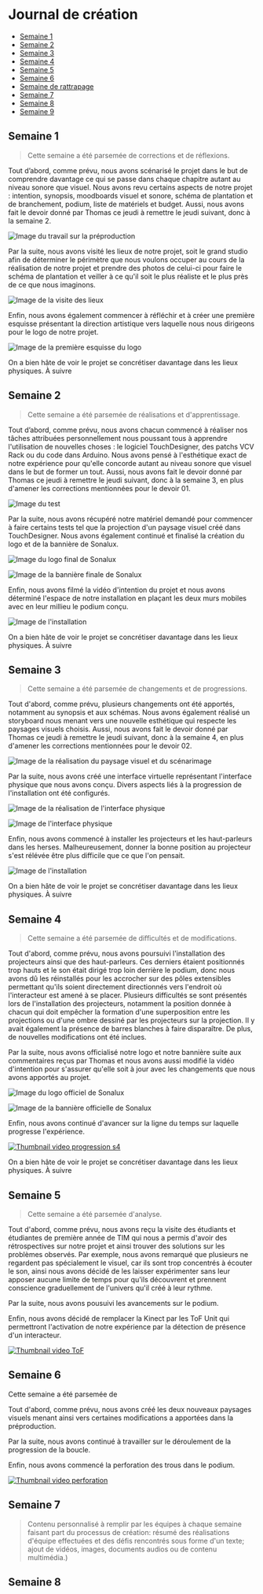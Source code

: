 # Journal de création

* [Semaine 1](#semaine-1)
* [Semaine 2](#semaine-2)
* [Semaine 3](#semaine-3)
* [Semaine 4](#semaine-4)
* [Semaine 5](#semaine-5)
* [Semaine 6](#semaine-6)
* [Semaine de rattrapage](#semaine-de-rattrapage)
* [Semaine 7](#semaine-7)
* [Semaine 8](#semaine-8)
* [Semaine 9](#semaine-9)

## Semaine 1
> Cette semaine a été parsemée de corrections et de réflexions.

Tout d’abord, comme prévu, nous avons scénarisé le projet dans le but de comprendre davantage ce qui se passe dans chaque chapitre autant au niveau sonore que visuel. Nous avons revu certains aspects de notre projet : intention, synopsis, moodboards visuel et sonore, schéma de plantation et de branchement, podium, liste de matériels et budget. Aussi, nous avons fait le devoir donné par Thomas ce jeudi à remettre le jeudi suivant, donc à la semaine 2.

![Image du travail sur la préproduction](medias/collectif/image_travail_preproduction_s1.png)

Par la suite, nous avons visité les lieux de notre projet, soit le grand studio afin de déterminer le périmètre que nous voulons occuper au cours de la réalisation de notre projet et prendre des photos de celui-ci pour faire le schéma de plantation et veiller à ce qu'il soit le plus réaliste et le plus près de ce que nous imaginons. 

![Image de la visite des lieux](medias/collectif/image_visite_lieux_s1.png)

Enfin, nous avons également commencer à réfléchir et à créer une première esquisse présentant la direction artistique vers laquelle nous nous dirigeons pour le logo de notre projet.

![Image de la première esquisse du logo](medias/collectif/image_esquisse_logo_s1.png)

On a bien hâte de voir le projet se concrétiser davantage dans les lieux physiques. À suivre

## Semaine 2
> Cette semaine a été parsemée de réalisations et d'apprentissage.

Tout d’abord, comme prévu, nous avons chacun commencé à réaliser nos tâches attribuées personnellement nous poussant tous à apprendre l'utilisation de nouvelles choses : le logiciel TouchDesigner, des patchs VCV Rack ou du code dans Arduino. Nous avons pensé à l'esthétique exact de notre expérience pour qu'elle concorde autant au niveau sonore que visuel dans le but de former un tout. Aussi, nous avons fait le devoir donné par Thomas ce jeudi à remettre le jeudi suivant, donc à la semaine 3, en plus d'amener les corrections mentionnées pour le devoir 01.

![Image du test](medias/collectif/image_test_s2.png)

Par la suite, nous avons récupéré notre matériel demandé pour commencer à faire certains tests tel que la projection d'un paysage visuel créé dans TouchDesigner. Nous avons également continué et finalisé la création du logo et de la bannière de Sonalux. 

![Image du logo final de Sonalux](medias/collectif/image_logo_final.png)

![Image de la bannière finale de Sonalux](medias/collectif/image_banniere_finale.png)

Enfin, nous avons filmé la vidéo d'intention du projet et nous avons déterminé l'espace de notre installation en plaçant les deux murs mobiles avec en leur millieu le podium conçu. 

![Image de l'installation](medias/collectif/image_installation_s2.png)

On a bien hâte de voir le projet se concrétiser davantage dans les lieux physiques. À suivre

## Semaine 3
> Cette semaine a été parsemée de changements et de progressions.

Tout d'abord, comme prévu, plusieurs changements ont été apportés, notamment au synopsis et aux schémas. Nous avons également réalisé un storyboard nous menant vers une nouvelle esthétique qui respecte les paysages visuels choisis. Aussi, nous avons fait le devoir donné par Thomas ce jeudi à remettre le jeudi suivant, donc à la semaine 4, en plus d'amener les corrections mentionnées pour le devoir 02.

![Image de la réalisation du paysage visuel et du scénarimage](medias/collectif/image_visuel_scenarimage.png)

Par la suite, nous avons créé une interface virtuelle représentant l'interface physique que nous avons conçu. Divers aspects liés à la progression de l'installation ont été configurés. 

![Image de la réalisation de l'interface physique](medias/collectif/image_realisation_interface_physique.png)

![Image de l'interface physique](medias/collectif/image_interface_physique.png)

Enfin, nous avons commencé à installer les projecteurs et les haut-parleurs dans les herses. Malheureusement, donner la bonne position au projecteur s'est rélévée être plus difficile que ce que l'on pensait. 

![Image de l'installation](medias/collectif/image_installation_s3.png)

On a bien hâte de voir le projet se concrétiser davantage dans les lieux physiques. À suivre

## Semaine 4
> Cette semaine a été parsemée de difficultés et de modifications.  

Tout d'abord, comme prévu, nous avons poursuivi l'installation des projecteurs ainsi que des haut-parleurs. Ces derniers étaient positionnés trop hauts et le son était dirigé trop loin derrière le podium, donc nous avons dû les réinstallés pour les accrocher sur des pôles extensibles permettant qu'ils soient directement directionnés vers l'endroit où l'interacteur est amené à se placer. Plusieurs difficultés se sont présentés lors de l'installation des projecteurs, notamment la position donnée à chacun qui doit empêcher la formation d'une superposition entre les projections ou d'une ombre dessiné par les projecteurs sur la projection. Il y avait également la présence de barres blanches à faire disparaître. De plus, de nouvelles modifications ont été inclues.



Par la suite, nous avons officialisé notre logo et notre bannière suite aux commentaires reçus par Thomas et nous avons aussi modifié la vidéo d'intention pour s'assurer qu'elle soit à jour avec les changements que nous avons apportés au projet. 

![Image du logo officiel de Sonalux](../medias/couverture.png)

![Image de la bannière officielle de Sonalux](../web/medias/banniere_page_projet.png)

Enfin, nous avons continué d'avancer sur la ligne du temps sur laquelle progresse l'expérience. 

[![Thumbnail video progression s4](https://img.youtube.com/vi/OIBLflAaeos/0.jpg)](https://www.youtube.com/watch?v=OIBLflAaeos)

On a bien hâte de voir le projet se concrétiser davantage dans les lieux physiques. À suivre

## Semaine 5
> Cette semaine a été parsemée d'analyse.

Tout d'abord, comme prévu, nous avons reçu la visite des étudiants et étudiantes de première année de TIM qui nous a permis d'avoir des rétrospectives sur notre projet et ainsi trouver des solutions sur les problèmes observés. Par exemple, nous avons remarqué que plusieurs ne regardent pas spécialement le visuel, car ils sont trop concentrés à écouter le son, ainsi nous avons décidé de les laisser expérimenter sans leur apposer aucune limite de temps pour qu'ils découvrent et prennent conscience graduellement de l'univers qu'il créé à leur rythme. 

Par la suite, nous avons pousuivi les avancements sur le podium. 

Enfin, nous avons décidé de remplacer la Kinect par les ToF Unit qui permettront l'activation de notre expérience par la détection de présence d'un interacteur. 

[![Thumbnail video ToF](https://img.youtube.com/vi/EicDNMR21hM/0.jpg)](https://www.youtube.com/watch?v=EicDNMR21hM)

## Semaine 6
Cette semaine a été parsemée de 

Tout d'abord, comme prévu, nous avons créé les deux nouveaux paysages visuels menant ainsi vers certaines modifications a apportées dans la préproduction. 

Par la suite, nous avons continué à travailler sur le déroulement de la progression de la boucle.

Enfin, nous avons commencé la perforation des trous dans le podium.

[![Thumbnail video perforation](https://img.youtube.com/vi/fnAVhQdhF2I/0.jpg)](https://www.youtube.com/watch?v=fnAVhQdhF2I)

## Semaine 7
> Contenu personnalisé à remplir par les équipes à chaque semaine faisant part du processus de création: résumé des réalisations d'équipe effectuées et des défis rencontrés sous forme d'un texte; ajout de vidéos, images, documents audios ou de contenu multimédia.)

## Semaine 8







